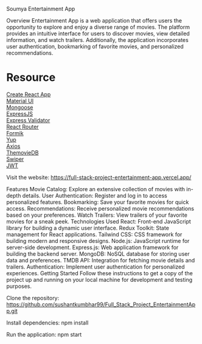 Soumya Entertainment App

Overview
Entertainment App is a web application that offers users the opportunity to explore and enjoy a diverse range of movies. The platform provides an intuitive interface for users to discover movies, view detailed information, and watch trailers. Additionally, the application incorporates user authentication, bookmarking of favorite movies, and personalized recommendations.


# Resource

[Create React App](https://create-react-app.dev/)<br>
[Material UI](https://create-react-app.dev/)<br>
[Mongoose](https://mongoosejs.com/)<br>
[ExpressJS](https://expressjs.com/)<br>
[Express Validator](https://express-validator.github.io/docs/)<br>
[React Router](https://reactrouter.com/)<br>
[Formik](https://formik.org/)<br>
[Yup](https://github.com/jquense/yup/)<br>
[Axios](https://axios-http.com/)<br>
[ThemovieDB](https://www.themoviedb.org/)<br>
[Swiper](https://swiperjs.com/)<br>
[JWT](https://github.com/auth0/node-jsonwebtoken)<br>


Visit the website:
https://full-stack-project-entertainment-app.vercel.app/

Features
Movie Catalog: Explore an extensive collection of movies with in-depth details.
User Authentication: Register and log in to access personalized features.
Bookmarking: Save your favorite movies for quick access.
Recommendations: Receive personalized movie recommendations based on your preferences.
Watch Trailers: View trailers of your favorite movies for a sneak peek.
Technologies Used
React: Front-end JavaScript library for building a dynamic user interface.
Redux Toolkit: State management for React applications.
Tailwind CSS: CSS framework for building modern and responsive designs.
Node.js: JavaScript runtime for server-side development.
Express.js: Web application framework for building the backend server.
MongoDB: NoSQL database for storing user data and preferences.
TMDB API: Integration for fetching movie details and trailers.
Authentication: Implement user authentication for personalized experiences.
Getting Started
Follow these instructions to get a copy of the project up and running on your local machine for development and testing purposes.

Clone the repository:
https://github.com/sushantkumbhar99/Full_Stack_Project_EntertainmentApp.git

 
Install dependencies: 
npm install

Run the application:
npm start
